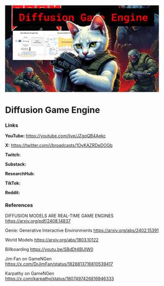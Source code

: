 ![thumbnail](thumbnail.png)

# Diffusion Game Engine

### Links

**YouTube:** https://youtube.com/live/JZgqQB4Aekc

**X:** https://twitter.com/i/broadcasts/1OyKAZRDeDOGb

**Twitch:**

**Substack:**

**ResearchHub:**

**TikTok:**

**Reddit:**

### References

DIFFUSION MODELS ARE REAL-TIME GAME ENGINES
https://arxiv.org/pdf/2408.14837

Genie: Generative Interactive Environments
https://arxiv.org/abs/2402.15391

World Models
https://arxiv.org/abs/1803.10122

Billboarding
https://youtu.be/SBdDt4BUIW0

Jim Fan on GameNGen
https://x.com/DrJimFan/status/1828813716810539417

Karpathy on GameNGen
https://x.com/karpathy/status/1807497426816946333
